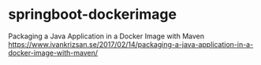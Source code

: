 # springboot-dockerimage
Packaging a Java Application in a Docker Image with Maven
https://www.ivankrizsan.se/2017/02/14/packaging-a-java-application-in-a-docker-image-with-maven/
